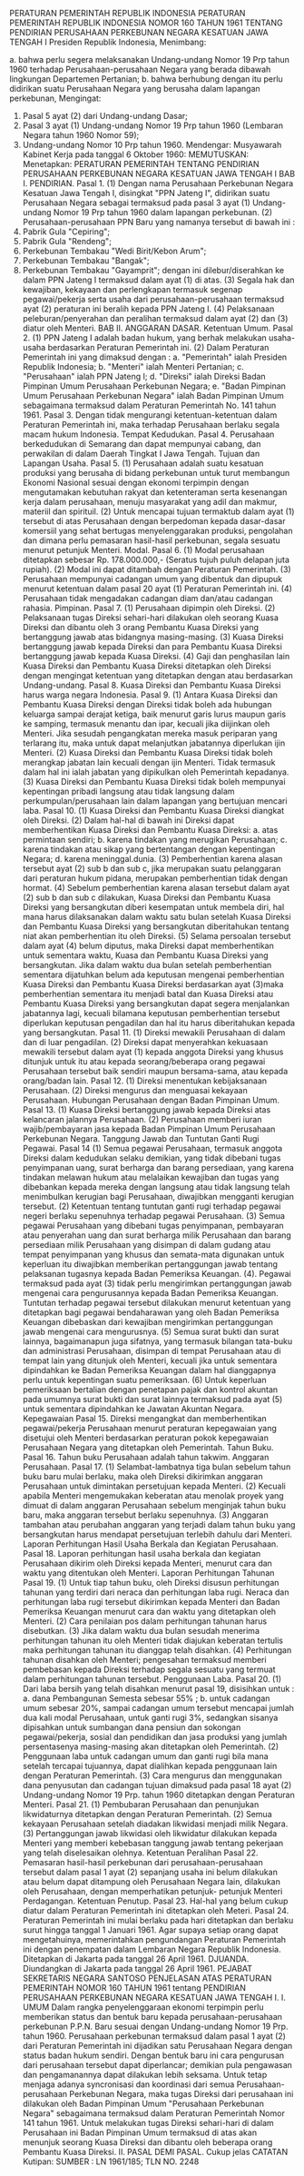  PERATURAN PEMERINTAH REPUBLIK INDONESIA PERATURAN PEMERINTAH REPUBLIK INDONESIA NOMOR 160 TAHUN 1961 TENTANG PENDIRIAN PERUSAHAAN PERKEBUNAN NEGARA KESATUAN JAWA TENGAH I Presiden Republik Indonesia,
Menimbang:

a. bahwa perlu segera melaksanakan Undang-undang Nomor 19 Prp tahun 1960 terhadap Perusahaan-perusahaan Negara yang berada dibawah lingkungan Departemen Pertanian;
b. bahwa berhubung dengan itu perlu didirikan suatu Perusahaan Negara yang berusaha dalam lapangan perkebunan,
Mengingat:

1. Pasal 5 ayat (2) dari Undang-undang Dasar;
2. Pasal 3 ayat (1) Undang-undang Nomor 19 Prp tahun 1960 (Lembaran Negara tahun 1960 Nomor 59);
3. Undang-undang Nomor 10 Prp tahun 1960. Mendengar: Musyawarah Kabinet Kerja pada tanggal 6 Oktober 1960:
MEMUTUSKAN:
 Menetapkan: PERATURAN PEMERINTAH TENTANG PENDIRIAN PERUSAHAAN PERKEBUNAN NEGARA KESATUAN JAWA TENGAH I BAB I. PENDIRIAN. Pasal 1.
(1) Dengan nama Perusahaan Perkebunan Negara Kesatuan Jawa Tengah I, disingkat "PPN Jateng I", didirikan suatu Perusahaan Negara sebagai termaksud pada pasal 3 ayat (1) Undang-undang Nomor 19 Prp tahun 1960 dalam lapangan perkebunan.
(2) Perusahaan-perusahaan PPN Baru yang namanya tersebut di bawah ini :
1. Pabrik Gula "Cepiring";
2. Pabrik Gula "Rendeng";
3. Perkebunan Tembakau "Wedi Birit/Kebon Arum";
4. Perkebunan Tembakau "Bangak";
5. Perkebunan Tembakau "Gayamprit"; dengan ini dilebur/diserahkan ke dalam PPN Jateng I termaksud dalam ayat (1) di atas.
(3) Segala hak dan kewajiban, kekayaan dan perlengkapan termasuk segenap pegawai/pekerja serta usaha dari perusahaan-perusahaan termaksud ayat (2) peraturan ini beralih kepada PPN Jateng I.
(4) Pelaksanaan peleburan/penyerahan dan peralihan termaksud dalam ayat (2) dan (3) diatur oleh Menteri. BAB II. ANGGARAN DASAR. Ketentuan Umum. Pasal 2.
(1) PPN Jateng I adalah badan hukum, yang berhak melakukan usaha-usaha berdasarkan Peraturan Pemerintah ini.
(2) Dalam Peraturan Pemerintah ini yang dimaksud dengan :
a. "Pemerintah" ialah Presiden Republik Indonesia;
b. "Menteri" ialah Menteri Pertanian;
c. "Perusahaan" ialah PPN Jateng I;
d. "Direksi" ialah Direksi Badan Pimpinan Umum Perusahaan Perkebunan Negara;
e. "Badan Pimpinan Umum Perusahaan Perkebunan Negara" ialah Badan Pimpinan Umum sebagaimana termaksud dalam Peraturan Pemerintah No. 141 tahun 1961. Pasal 3. Dengan tidak mengurangi ketentuan-ketentuan dalam Peraturan Pemerintah ini, maka terhadap Perusahaan berlaku segala macam hukum Indonesia. Tempat Kedudukan. Pasal 4. Perusahaan berkedudukan di Semarang dan dapat mempunyai cabang, dan perwakilan di dalam Daerah Tingkat I Jawa Tengah. Tujuan dan Lapangan Usaha. Pasal 5.
(1) Perusahaan adalah suatu kesatuan produksi yang berusaha di bidang perkebunan untuk turut membangun Ekonomi Nasional sesuai dengan ekonomi terpimpin dengan mengutamakan kebutuhan rakyat dan ketenteraman serta kesenangan kerja dalam perusahaan, menuju masyarakat yang adil dan makmur, materiil dan spirituil.
(2) Untuk mencapai tujuan termaktub dalam ayat (1) tersebut di atas Perusahaan dengan berpedoman kepada dasar-dasar komersiil yang sehat bertugas menyelenggarakan produksi, pengolahan dan dimana perlu pemasaran hasil-hasil perkebunan, segala sesuatu menurut petunjuk Menteri. Modal. Pasal 6.
(1) Modal perusahaan ditetapkan sebesar Rp. 178.000.000,- (Seratus tujuh puluh delapan juta rupiah).
(2) Modal ini dapat ditambah dengan Peraturan Pemerintah.
(3) Perusahaan mempunyai cadangan umum yang dibentuk dan dipupuk menurut ketentuan dalam pasal 20 ayat (1) Peraturan Pemerintah ini.
(4) Perusahaan tidak mengadakan cadangan diam dan/atau cadangan rahasia. Pimpinan. Pasal 7.
(1) Perusahaan dipimpin oleh Direksi.
(2) Pelaksanaan tugas Direksi sehari-hari dilakukan oleh seorang Kuasa Direksi dan dibantu oleh 3 orang Pembantu Kuasa Direksi yang bertanggung jawab atas bidangnya masing-masing.
(3) Kuasa Direksi bertanggung jawab kepada Direksi dan para Pembantu Kuasa Direksi bertanggung jawab kepada Kuasa Direksi.
(4) Gaji dan penghasilan lain Kuasa Direksi dan Pembantu Kuasa Direksi ditetapkan oleh Direksi dengan mengingat ketentuan yang ditetapkan dengan atau berdasarkan Undang-undang. Pasal 8. Kuasa Direksi dan Pembantu Kuasa Direksi harus warga negara Indonesia. Pasal 9.
(1) Antara Kuasa Direksi dan Pembantu Kuasa Direksi dengan Direksi tidak boleh ada hubungan keluarga sampai derajat ketiga, baik menurut garis lurus maupun garis ke samping, termasuk menantu dan ipar, kecuali jika diijinkan oleh Menteri. Jika sesudah pengangkatan mereka masuk periparan yang terlarang itu, maka untuk dapat melanjutkan jabatannya diperlukan ijin Menteri.
(2) Kuasa Direksi dan Pembantu Kuasa Direksi tidak boleh merangkap jabatan lain kecuali dengan ijin Menteri. Tidak termasuk dalam hal ini ialah jabatan yang dipikulkan oleh Pemerintah kepadanya.
(3) Kuasa Direksi dan Pembantu Kuasa Direksi tidak boleh mempunyai kepentingan pribadi langsung atau tidak langsung dalam perkumpulan/perusahaan lain dalam lapangan yang bertujuan mencari laba. Pasal 10.
(1) Kuasa Direksi dan Pembantu Kuasa Direksi diangkat oleh Direksi.
(2) Dalam hal-hal di bawah ini Direksi dapat memberhentikan Kuasa Direksi dan Pembantu Kuasa Direksi:
a. atas permintaan sendiri;
b. karena tindakan yang merugikan Perusahaan;
c. karena tindakan atau sikap yang bertentangan dengan kepentingan Negara;
d. karena meninggal.dunia.
(3) Pemberhentian karena alasan tersebut ayat (2) sub b dan sub c, jika merupakan suatu pelanggaran dari peraturan hukum pidana, merupakan pemberhentian tidak dengan hormat.
(4) Sebelum pemberhentian karena alasan tersebut dalam ayat (2) sub b dan sub c dilakukan, Kuasa Direksi dan Pembantu Kuasa Direksi yang bersangkutan diberi kesempatan untuk membela diri, hal mana harus dilaksanakan dalam waktu satu bulan setelah Kuasa Direksi dan Pembantu Kuasa Direksi yang bersangkutan diberitahukan tentang niat akan pemberhentian itu oleh Direksi.
(5) Selama persoalan tersebut dalam ayat (4) belum diputus, maka Direksi dapat memberhentikan untuk sementara waktu, Kuasa dan Pembantu Kuasa Direksi yang bersangkutan. Jika dalam waktu dua bulan setelah pemberhentian sementara dijatuhkan belum ada keputusan mengenai pemberhentian Kuasa Direksi dan Pembantu Kuasa Direksi berdasarkan ayat (3)maka pemberhentian sementara itu menjadi batal dan Kuasa Direksi atau Pembantu Kuasa Direksi yang bersangkutan dapat segera menjalankan jabatannya lagi, kecuali bilamana keputusan pemberhentian tersebut diperlukan keputusan pengadilan dan hal itu harus diberitahukan kepada yang bersangkutan. Pasal 11.
(1) Direksi mewakili Perusahaan di dalam dan di luar pengadilan.
(2) Direksi dapat menyerahkan kekuasaan mewakili tersebut dalam ayat (1) kepada anggota Direksi yang khusus ditunjuk untuk itu atau kepada seorang/beberapa orang pegawai Perusahaan tersebut baik sendiri maupun bersama-sama, atau kepada orang/badan lain. Pasal 12.
(1) Direksi menentukan kebijaksanaan Perusahaan.
(2) Direksi mengurus dan menguasai kekayaan Perusahaan. Hubungan Perusahaan dengan Badan Pimpinan Umum. Pasal 13.
(1) Kuasa Direksi bertanggung jawab kepada Direksi atas kelancaran jalannya Perusahaan.
(2) Perusahaan memberi iuran wajib/pembayaran jasa kepada Badan Pimpinan Umum Perusahaan Perkebunan Negara. Tanggung Jawab dan Tuntutan Ganti Rugi Pegawai.
Pasal 14
(1) Semua pegawai Perusahaan, termasuk anggota Direksi dalam kedudukan selaku demikian, yang tidak dibebani tugas penyimpanan uang, surat berharga dan barang persediaan, yang karena tindakan melawan hukum atau melalaikan kewajiban dan tugas yang dibebankan kepada mereka dengan langsung atau tidak langsung telah menimbulkan kerugian bagi Perusahaan, diwajibkan mengganti kerugian tersebut.
(2) Ketentuan tentang tuntutan ganti rugi terhadap pegawai negeri berlaku sepenuhnya terhadap pegawai Perusahaan.
(3) Semua pegawai Perusahaan yang dibebani tugas penyimpanan, pembayaran atau penyerahan uang dan surat berharga milik Perusahaan dan barang persediaan milik Perusahaan yang disimpan di dalam gudang atau tempat penyimpanan yang khusus dan semata-mata digunakan untuk keperluan itu diwajibkan memberikan pertanggungan jawab tentang pelaksanan tugasnya kepada Badan Pemeriksa Keuangan.
(4). Pegawai termaksud pada ayat (3) tidak perlu mengirimkan pertanggungan jawab mengenai cara pengurusannya kepada Badan Pemeriksa Keuangan. Tuntutan terhadap pegawai tersebut dilakukan menurut ketentuan yang ditetapkan bagi pegawai bendaharawan yang oleh Badan Pemeriksa Keuangan dibebaskan dari kewajiban mengirimkan pertanggungan jawab mengenai cara mengurusnya.
(5) Semua surat bukti dan surat lainnya, bagaimanapun juga sifatnya, yang termasuk bilangan tata-buku dan administrasi Perusahaan, disimpan di tempat Perusahaan atau di tempat lain yang ditunjuk oleh Menteri, kecuali jika untuk sementara dipindahkan ke Badan Pemeriksa Keuangan dalam hal dianggapnya perlu untuk kepentingan suatu pemeriksaan.
(6) Untuk keperluan pemeriksaan bertalian dengan penetapan pajak dan kontrol akuntan pada umumnya surat bukti dan surat lainnya termaksud pada ayat (5) untuk sementara dipindahkan ke Jawatan Akuntan Negara. Kepegawaian Pasal 15. Direksi mengangkat dan memberhentikan pegawai/pekerja Perusahaan menurut peraturan kepegawaian yang disetujui oleh Menteri berdasarkan peraturan pokok kepegawaian Perusahaan Negara yang ditetapkan oleh Pemerintah. Tahun Buku. Pasal 16. Tahun buku Perusahaan adalah tahun takwim. Anggaran Perusahaan. Pasal 17.
(1) Selambat-lambatnya tiga bulan sebelum tahun buku baru mulai berlaku, maka oleh Direksi dikirimkan anggaran Perusahaan untuk dimintakan persetujuan kepada Menteri.
(2) Kecuali apabila Menteri mengemukakan keberatan atau menolak proyek yang dimuat di dalam anggaran Perusahaan sebelum menginjak tahun buku baru, maka anggaran tersebut berlaku sepenuhnya.
(3) Anggaran tambahan atau perubahan anggaran yang terjadi dalam tahun buku yang bersangkutan harus mendapat persetujuan terlebih dahulu dari Menteri. Laporan Perhitungan Hasil Usaha Berkala dan Kegiatan Perusahaan. Pasal 18. Laporan perhitungan hasil usaha berkala dan kegiatan Perusahaan dikirim oleh Direksi kepada Menteri, menurut cara dan waktu yang ditentukan oleh Menteri. Laporan Perhitungan Tahunan Pasal 19.
(1) Untuk tiap tahun buku, oleh Direksi disusun perhitungan tahunan yang terdiri dari neraca dan perhitungan laba rugi. Neraca dan perhitungan laba rugi tersebut dikirimkan kepada Menteri dan Badan Pemeriksa Keuangan menurut cara dan waktu yang ditetapkan oleh Menteri.
(2) Cara penilaian pos dalam perhitungan tahunan harus disebutkan.
(3) Jika dalam waktu dua bulan sesudah menerima perhitungan tahunan itu oleh Menteri tidak diajukan keberatan tertulis maka perhitungan tahunan itu dianggap telah disahkan.
(4) Perhitungan tahunan disahkan oleh Menteri; pengesahan termaksud memberi pembebasan kepada Direksi terhadap segala sesuatu yang termuat dalam perhitungan tahunan tersebut. Penggunaan Laba. Pasal 20.
(1) Dari laba bersih yang telah disahkan menurut pasal 19, disisihkan untuk :
a. dana Pembangunan Semesta sebesar 55% ;
b. untuk cadangan umum sebesar 20%, sampai cadangan umum tersebut mencapai jumlah dua kali modal Perusahaan, untuk ganti rugi 3%, sedangkan sisanya dipisahkan untuk sumbangan dana pensiun dan sokongan pegawai/pekerja, sosial dan pendidikan dan jasa produksi yang jumlah persentasenya masing-masing akan ditetapkan oleh Pemerintah.
(2) Penggunaan laba untuk cadangan umum dan ganti rugi bila mana setelah tercapai tujuannya, dapat dialihkan kepada penggunaan lain dengan Peraturan Pemerintah.
(3) Cara mengurus dan menggunakan dana penyusutan dan cadangan tujuan dimaksud pada pasal 18 ayat (2) Undang-undang Nomor 19 Prp. tahun 1960 ditetapkan dengan Peraturan Menteri. Pasal 21.
(1) Pembubaran Perusahaan dan penunjukan likwidaturnya ditetapkan dengan Peraturan Pemerintah.
(2) Semua kekayaan Perusahaan setelah diadakan likwidasi menjadi milik Negara.
(3) Pertanggungan jawab likwidasi oleh likwidatur dilakukan kepada Menteri yang memberi kebebasan tanggung jawab tentang pekerjaan yang telah diselesaikan olehnya. Ketentuan Peralihan Pasal 22. Pemasaran hasil-hasil perkebunan dari perusahaan-perusahaan tersebut dalam pasal 1 ayat (2) sepanjang usaha ini belum dilakukan atau belum dapat ditampung oleh Perusahaan Negara lain, dilakukan oleh Perusahaan, dengan memperhatikan petunjuk- petunjuk Menteri Perdagangan. Ketentuan Penutup. Pasal 23. Hal-hal yang belum cukup diatur dalam Peraturan Pemerintah ini ditetapkan oleh Meteri. Pasal 24. Peraturan Pemerintah ini mulai berlaku pada hari ditetapkan dan berlaku surut hingga tanggal 1 Januari 1961. Agar supaya setiap orang dapat mengetahuinya, memerintahkan pengundangan Peraturan Pemerintah ini dengan penempatan dalam Lembaran Negara Republik Indonesia. Ditetapkan di Jakarta pada tanggal 26 April 1961. DJUANDA. Diundangkan di Jakarta pada tanggal 26 April 1961. PEJABAT SEKRETARIS NEGARA SANTOSO PENJELASAN ATAS PERATURAN PEMERINTAH NOMOR 160 TAHUN 1961 tentang PENDIRIAN PERUSAHAAN PERKEBUNAN NEGARA KESATUAN JAWA TENGAH I. I. UMUM Dalam rangka penyelenggaraan ekonomi terpimpin perlu memberikan status dan bentuk baru kepada perusahaan-perusahaan perkebunan P.P.N. Baru sesuai dengan Undang-undang Nomor 19 Prp. tahun 1960. Perusahaan perkebunan termaksud dalam pasal 1 ayat (2) dari Peraturan Pemerintah ini dijadikan satu Perusahaan Negara dengan status badan hukum sendiri. Dengan bentuk baru ini cara pengurusan dari perusahaan tersebut dapat diperlancar; demikian pula pengawasan dan pengamanannya dapat dilakukan lebih seksama. Untuk tetap menjaga adanya syncronisasi dan koordinasi dari semua Perusahaan-perusahaan Perkebunan Negara, maka tugas Direksi dari perusahaan ini dilakukan oleh Badan Pimpinan Umum "Perusahaan Perkebunan Negara" sebagaimana termaksud dalam Peraturan Pemerintah Nomor 141 tahun 1961. Untuk melakukan tugas Direksi sehari-hari di dalam Perusahaan ini Badan Pimpinan Umum termaksud di atas akan menunjuk seorang Kuasa Direksi dan dibantu oleh beberapa orang Pembantu Kuasa Direksi. II. PASAL DEMI PASAL. Cukup jelas CATATAN Kutipan: SUMBER : LN 1961/185; TLN NO. 2248